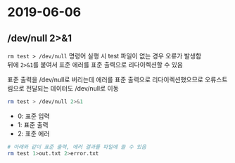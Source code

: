 # 2019-06-06

## /dev/null 2>&1 

`rm test > /dev/null` 명령어 실행 시 test 파일이 없는 경우 오류가 발생함  
뒤에 `2>&1`를 붙여서 표준 에러를 표준 출력으로 리다이렉션할 수 있음  
  
표준 출력을 /dev/null로 버리는데 에러를 표준 출력으로 리다이렉션했으므로 오류스트림으로 전달되는 데이터도 /dev/null로 이동

```bash
rm test > /dev/null 2>&1
```

- 0: 표준 입력
- 1: 표준 출력
- 2: 표준 에러

```bash
# 아래와 같이 표준 출력, 에러 결과를 파일에 쓸 수 있음
rm test 1>out.txt 2>error.txt
```
